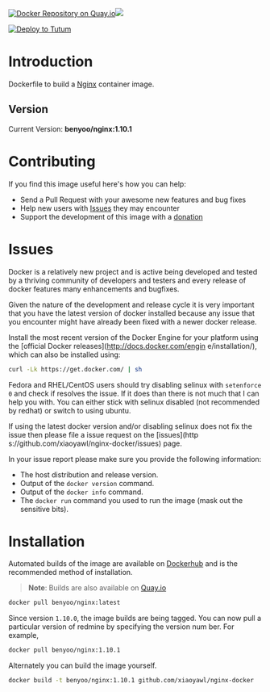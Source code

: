 [![Docker Repository on Quay.io](https://quay.io/repository/benyoo/nginx/status "Docker Repository on Quay.io")](https://quay.io/repository/benyoo/nginx)[![](https://badge.imagelayers.io/sameersbn/gitlab.svg)](https://imagelayers.io/?images=benyoo/nginx:latest 'Get your own badge on imagelayers.io')

[![Deploy to Tutum](https://s.tutum.co/deploy-to-tutum.svg)](https://dashboard.tutum.co/stack/deploy/)

# Introduction

Dockerfile to build a [Nginx](http://www.nginx.org/) container image.

## Version

Current Version: **benyoo/nginx:1.10.1**

# Contributing

If you find this image useful here's how you can help:

- Send a Pull Request with your awesome new features and bug fixes
- Help new users with [Issues](https://github.com/xiaoyawl/nginx-docker/issues) they may encounter
- Support the development of this image with a [donation](支付宝:15555612612)

# Issues

Docker is a relatively new project and is active being developed and tested by a thriving community of developers and testers and every
release of docker features many enhancements and bugfixes.

Given the nature of the development and release cycle it is very important that you have the latest version of docker installed because
any issue that you encounter might have already been fixed with a newer docker release.

Install the most recent version of the Docker Engine for your platform using the [official Docker releases](http://docs.docker.com/engin
e/installation/), which can also be installed using:

```bash
curl -Lk https://get.docker.com/ | sh
```

Fedora and RHEL/CentOS users should try disabling selinux with `setenforce 0` and check if resolves the issue. If it does than there is
not much that I can help you with. You can either stick with selinux disabled (not recommended by redhat) or switch to using ubuntu.

If using the latest docker version and/or disabling selinux does not fix the issue then please file a issue request on the [issues](http
s://github.com/xiaoyawl/nginx-docker/issues) page.

In your issue report please make sure you provide the following information:

- The host distribution and release version.
- Output of the `docker version` command.
- Output of the `docker info` command.
- The `docker run` command you used to run the image (mask out the sensitive bits).

# Installation

Automated builds of the image are available on [Dockerhub](https://hub.docker.com/r/benyoo/nginx) and is the recommended method of
installation.

> **Note**: Builds are also available on [Quay.io](https://quay.io/repository/benyoo/nginx)

```bash
docker pull benyoo/nginx:latest
```

Since version `1.10.0`, the image builds are being tagged. You can now pull a particular version of redmine by specifying the version num
ber. For example,

```bash
docker pull benyoo/nginx:1.10.1
```

Alternately you can build the image yourself.

```bash
docker build -t benyoo/nginx:1.10.1 github.com/xiaoyawl/nginx-docker
```
